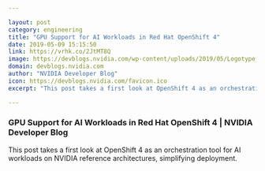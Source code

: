 ```yaml
---

layout: post
category: engineering
title: "GPU Support for AI Workloads in Red Hat OpenShift 4"
date: 2019-05-09 15:15:50
link: https://vrhk.co/2JtMT8Q
image: https://devblogs.nvidia.com/wp-content/uploads/2019/05/Logotype_RH_OpenShift_wLogo_RGB_White-1.png
domain: devblogs.nvidia.com
author: "NVIDIA Developer Blog"
icon: https://devblogs.nvidia.com/favicon.ico
excerpt: "This post takes a first look at OpenShift 4 as an orchestration tool for AI workloads on NVIDIA reference architectures, simplifying deployment."

---
```


### GPU Support for AI Workloads in Red Hat OpenShift 4 | NVIDIA Developer Blog

This post takes a first look at OpenShift 4 as an orchestration tool for AI workloads on NVIDIA reference architectures, simplifying deployment.